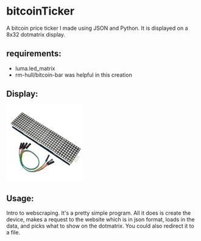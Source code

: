 # bitcoinTicker

A bitcoin price ticker I made using JSON and Python. It is displayed on a 8x32 dotmatrix display.

## requirements: 

* luma.led_matrix
* rm-hull/bitcoin-bar was helpful in this creation

## Display: 
<p>
  <a name="top" href="https://github.com/nolimitcarter/bitcoinTicker">
    <img height="200px" width="200px" src="pics/dotmatrix.jpg">
  </a>
</p>

## Usage: 

Intro to webscraping. It's a pretty simple program. All it does is create the device, makes a request to the website which is in json format, loads in the data, and picks what to show on the dotmatrix. You could also redirect it to a file.
